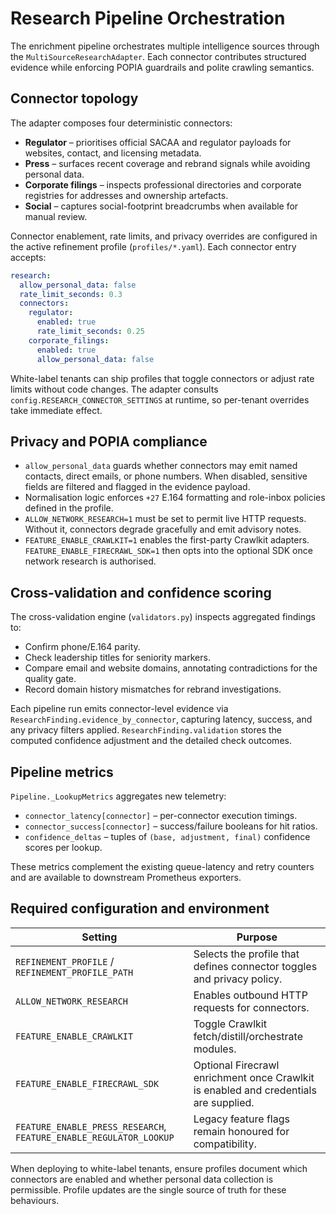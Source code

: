 # Research Pipeline Orchestration

The enrichment pipeline orchestrates multiple intelligence sources through the
`MultiSourceResearchAdapter`. Each connector contributes structured evidence
while enforcing POPIA guardrails and polite crawling semantics.

## Connector topology

The adapter composes four deterministic connectors:

- **Regulator** – prioritises official SACAA and regulator payloads for websites,
  contact, and licensing metadata.
- **Press** – surfaces recent coverage and rebrand signals while avoiding
  personal data.
- **Corporate filings** – inspects professional directories and corporate
  registries for addresses and ownership artefacts.
- **Social** – captures social-footprint breadcrumbs when available for manual
  review.

Connector enablement, rate limits, and privacy overrides are configured in the
active refinement profile (`profiles/*.yaml`). Each connector entry accepts:

```yaml
research:
  allow_personal_data: false
  rate_limit_seconds: 0.3
  connectors:
    regulator:
      enabled: true
      rate_limit_seconds: 0.25
    corporate_filings:
      enabled: true
      allow_personal_data: false
```

White-label tenants can ship profiles that toggle connectors or adjust rate
limits without code changes. The adapter consults
`config.RESEARCH_CONNECTOR_SETTINGS` at runtime, so per-tenant overrides take
immediate effect.

## Privacy and POPIA compliance

- `allow_personal_data` guards whether connectors may emit named contacts,
  direct emails, or phone numbers. When disabled, sensitive fields are filtered
  and flagged in the evidence payload.
- Normalisation logic enforces `+27` E.164 formatting and role-inbox policies
  defined in the profile.
- `ALLOW_NETWORK_RESEARCH=1` must be set to permit live HTTP requests. Without
  it, connectors degrade gracefully and emit advisory notes.
- `FEATURE_ENABLE_CRAWLKIT=1` enables the first-party Crawlkit adapters. `FEATURE_ENABLE_FIRECRAWL_SDK=1` then opts into the optional SDK once network research is authorised.

## Cross-validation and confidence scoring

The cross-validation engine (`validators.py`) inspects aggregated findings to:

- Confirm phone/E.164 parity.
- Check leadership titles for seniority markers.
- Compare email and website domains, annotating contradictions for the quality
  gate.
- Record domain history mismatches for rebrand investigations.

Each pipeline run emits connector-level evidence via
`ResearchFinding.evidence_by_connector`, capturing latency, success, and any
privacy filters applied. `ResearchFinding.validation` stores the computed
confidence adjustment and the detailed check outcomes.

## Pipeline metrics

`Pipeline._LookupMetrics` aggregates new telemetry:

- `connector_latency[connector]` – per-connector execution timings.
- `connector_success[connector]` – success/failure booleans for hit ratios.
- `confidence_deltas` – tuples of `(base, adjustment, final)` confidence scores
  per lookup.

These metrics complement the existing queue-latency and retry counters and are
available to downstream Prometheus exporters.

## Required configuration and environment

| Setting | Purpose |
| --- | --- |
| `REFINEMENT_PROFILE` / `REFINEMENT_PROFILE_PATH` | Selects the profile that defines connector toggles and privacy policy. |
| `ALLOW_NETWORK_RESEARCH` | Enables outbound HTTP requests for connectors. |
| `FEATURE_ENABLE_CRAWLKIT` | Toggle Crawlkit fetch/distill/orchestrate modules. |
| `FEATURE_ENABLE_FIRECRAWL_SDK` | Optional Firecrawl enrichment once Crawlkit is enabled and credentials are supplied. |
| `FEATURE_ENABLE_PRESS_RESEARCH`, `FEATURE_ENABLE_REGULATOR_LOOKUP` | Legacy feature flags remain honoured for compatibility. |

When deploying to white-label tenants, ensure profiles document which
connectors are enabled and whether personal data collection is permissible.
Profile updates are the single source of truth for these behaviours.
